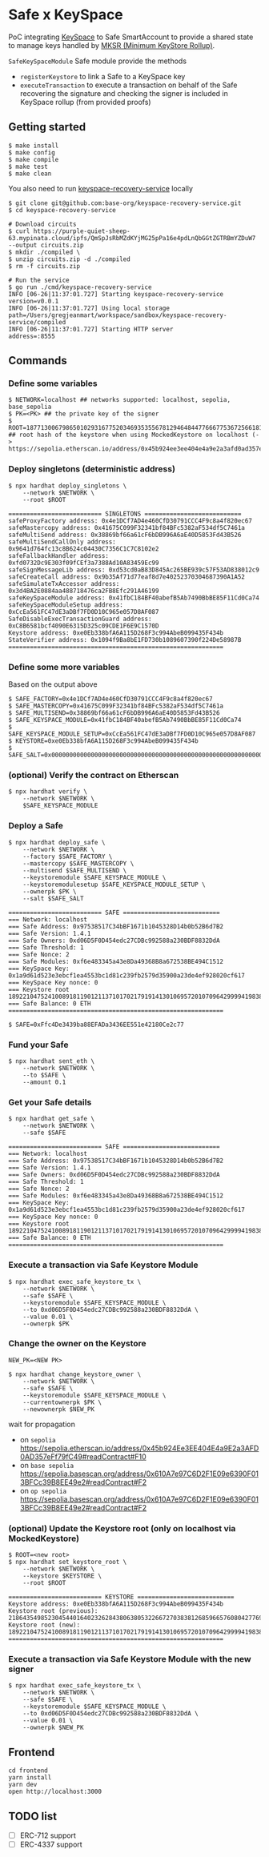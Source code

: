 # Safe x KeySpace

PoC integrating [KeySpace](https://docs.key.space/) to Safe SmartAccount to provide a shared state to manage keys handled by [MKSR (Minimum KeyStore Rollup)](https://hackmd.io/@mdehoog/mksr).

`SafeKeySpaceModule` Safe module provide the methods
- `registerKeystore` to link a Safe to a KeySpace key 
- `executeTransaction` to execute a transaction on behalf of the Safe recovering the signature and checking the signer is included in KeySpace rollup (from provided proofs)

## Getting started

```shell
$ make install
$ make config
$ make compile
$ make test
$ make clean
```

You also need to run [keyspace-recovery-service](https://github.com/base-org/keyspace-recovery-service) locally

```shell
$ git clone git@github.com:base-org/keyspace-recovery-service.git
$ cd keyspace-recovery-service

# Download circuits
$ curl https://purple-quiet-sheep-63.mypinata.cloud/ipfs/QmSpJsRbMZdKYjMG25pPa16e4pdLnQbGGtZGTRBmYZDuW7 --output circuits.zip
$ mkdir ./compiled \
$ unzip circuits.zip -d ./compiled
$ rm -f circuits.zip

# Run the service
$ go run ./cmd/keyspace-recovery-service
INFO [06-26|11:37:01.727] Starting keyspace-recovery-service       version=v0.0.1
INFO [06-26|11:37:01.727] Using local storage                      path=/Users/gregjeanmart/workspace/sandbox/keyspace-recovery-service/compiled
INFO [06-26|11:37:01.727] Starting HTTP server                     address=:8555
```

## Commands

### Define some variables

```shell
$ NETWORK=localhost ## networks supported: localhost, sepolia, base_sepolia
$ PK=<PK> ## the private key of the signer
$ ROOT=18771300679865010293167752034693535567812946484477666775367256618114830841022 ## root hash of the keystore when using MockedKeystore on localhost (-> https://sepolia.etherscan.io/address/0x45b924ee3ee404e4a9e2a3afd0ad357eff79fc49#readContract#F10)

```

### Deploy singletons (deterministic address)

```shell
$ npx hardhat deploy_singletons \
    --network $NETWORK \
    --root $ROOT

========================== SINGLETONS ===========================
safeProxyFactory address: 0x4e1DCf7AD4e460CfD30791CCC4F9c8a4f820ec67
safeMastercopy address: 0x41675C099F32341bf84BFc5382aF534df5C7461a
safeMultiSend address: 0x38869bf66a61cF6bDB996A6aE40D5853Fd43B526
safeMultiSendCallOnly address: 0x9641d764fc13c8B624c04430C7356C1C7C8102e2
safeFallbackHandler address: 0xfd0732Dc9E303f09fCEf3a7388Ad10A83459Ec99
safeSignMessageLib address: 0xd53cd0aB83D845Ac265BE939c57F53AD838012c9
safeCreateCall address: 0x9b35Af71d77eaf8d7e40252370304687390A1A52
safeSimulateTxAccessor address: 0x3d4BA2E0884aa488718476ca2FB8Efc291A46199
safeKeySpaceModule address: 0x41fbC184BF40abefB5Ab7490BbBE85F11Cd0Ca74
safeKeySpaceModuleSetup address: 0xCcEa561FC47dE3aDBf7FD0D10C965e057D8AF087
SafeDisableExecTransactionGuard address: 0xC8B6581bcf4090E6315D325c09CDE1F6E9C1570D
Keystore address: 0xe0Eb338bfA6A115D268F3c994AbeB099435F434b
StateVerifier address: 0x1094f9Ba8bE1FD730b1089607390f224De58987B
============================================================
```

### Define some more variables

Based on the output above

```shell
$ SAFE_FACTORY=0x4e1DCf7AD4e460CfD30791CCC4F9c8a4f820ec67
$ SAFE_MASTERCOPY=0x41675C099F32341bf84BFc5382aF534df5C7461a
$ SAFE_MULTISEND=0x38869bf66a61cF6bDB996A6aE40D5853Fd43B526
$ SAFE_KEYSPACE_MODULE=0x41fbC184BF40abefB5Ab7490BbBE85F11Cd0Ca74
$ SAFE_KEYSPACE_MODULE_SETUP=0xCcEa561FC47dE3aDBf7FD0D10C965e057D8AF087
$ KEYSTORE=0xe0Eb338bfA6A115D268F3c994AbeB099435F434b
$ SAFE_SALT=0x0000000000000000000000000000000000000000000000000000000000000a1a
```

### (optional) Verify the contract on Etherscan

```shell
$ npx hardhat verify \
    --network $NETWORK \
    $SAFE_KEYSPACE_MODULE
```

### Deploy a Safe

```shell
$ npx hardhat deploy_safe \
    --network $NETWORK \
    --factory $SAFE_FACTORY \
    --mastercopy $SAFE_MASTERCOPY \
    --multisend $SAFE_MULTISEND \
    --keystoremodule $SAFE_KEYSPACE_MODULE \
    --keystoremodulesetup $SAFE_KEYSPACE_MODULE_SETUP \
    --ownerpk $PK \
    --salt $SAFE_SALT

========================== SAFE ===========================
=== Network: localhost
=== Safe Address: 0x97538517C34bBF1671b1045328D14b0b52B6d7B2
=== Safe Version: 1.4.1
=== Safe Owners: 0xd06D5F0D454edc27CDBc992588a230BDF8832DdA
=== Safe Threshold: 1
=== Safe Nonce: 2
=== Safe Modules: 0xf6e483345a43e8Da49368B8a672538BE494C1512
=== KeySpace Key: 0x1a9d61d523e3ebcf1ea4553bc1d81c239fb2579d35900a23de4ef928020cf617
=== KeySpace Key nonce: 0
=== Keystore root 18922104752410089181190121137101702179191413010695720107096429999419838202820
=== Safe Balance: 0 ETH
============================================================

$ SAFE=0xFfc4De3439ba88EFADa3436EE551e42180Ce2c77
```

### Fund your Safe

```shell
$ npx hardhat sent_eth \
    --network $NETWORK \
    --to $SAFE \
    --amount 0.1
```

### Get your Safe details

```shell
$ npx hardhat get_safe \
    --network $NETWORK \
    --safe $SAFE

========================== SAFE ===========================
=== Network: localhost
=== Safe Address: 0x97538517C34bBF1671b1045328D14b0b52B6d7B2
=== Safe Version: 1.4.1
=== Safe Owners: 0xd06D5F0D454edc27CDBc992588a230BDF8832DdA
=== Safe Threshold: 1
=== Safe Nonce: 2
=== Safe Modules: 0xf6e483345a43e8Da49368B8a672538BE494C1512
=== KeySpace Key: 0x1a9d61d523e3ebcf1ea4553bc1d81c239fb2579d35900a23de4ef928020cf617
=== KeySpace Key nonce: 0
=== Keystore root 18922104752410089181190121137101702179191413010695720107096429999419838202820
=== Safe Balance: 0 ETH
============================================================
```

### Execute a transaction via Safe Keystore Module

```shell
$ npx hardhat exec_safe_keystore_tx \
    --network $NETWORK \
    --safe $SAFE \
    --keystoremodule $SAFE_KEYSPACE_MODULE \
    --to 0xd06D5F0D454edc27CDBc992588a230BDF8832DdA \
    --value 0.01 \
    --ownerpk $PK 
```

### Change the owner on the Keystore

```shell
NEW_PK=<NEW PK>

$ npx hardhat change_keystore_owner \
    --network $NETWORK \
    --safe $SAFE \
    --keystoremodule $SAFE_KEYSPACE_MODULE \
    --currentownerpk $PK \
    --newownerpk $NEW_PK
```

wait for propagation
- on `sepolia` https://sepolia.etherscan.io/address/0x45b924Ee3EE404E4a9E2a3AFD0AD357eFf79fC49#readContract#F10
- on `base sepolia` https://sepolia.basescan.org/address/0x610A7e97C6D2F1E09e6390F013BFCc39B8EE49e2#readContract#F2
- on `op sepolia` https://sepolia.basescan.org/address/0x610A7e97C6D2F1E09e6390F013BFCc39B8EE49e2#readContract#F2


### (optional) Update the Keystore root (only on localhost via MockedKeystore)

```shell
$ ROOT=<new root>
$ npx hardhat set_keystore_root \
    --network $NETWORK \
    --keystore $KEYSTORE \
    --root $ROOT

========================== KEYSTORE ===========================
Keystore address: 0xe0Eb338bfA6A115D268F3c994AbeB099435F434b
Keystore root (previous): 21864354985230454401640232628438063805322667270383812685966576080427769315720
Keystore root (new): 18922104752410089181190121137101702179191413010695720107096429999419838202820
============================================================
```

### Execute a transaction via Safe Keystore Module with the new signer

```shell
$ npx hardhat exec_safe_keystore_tx \
    --network $NETWORK \
    --safe $SAFE \
    --keystoremodule $SAFE_KEYSPACE_MODULE \
    --to 0xd06D5F0D454edc27CDBc992588a230BDF8832DdA \
    --value 0.01 \
    --ownerpk $NEW_PK 
```

## Frontend

```
cd frontend
yarn install
yarn dev
open http://localhost:3000
```


## TODO list
- [ ] ERC-712 support
- [ ] ERC-4337 support
